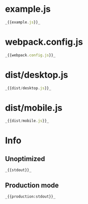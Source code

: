 # example.js

```javascript
_{{example.js}}_
```

# webpack.config.js

```javascript
_{{webpack.config.js}}_
```

# dist/desktop.js

```javascript
_{{dist/desktop.js}}_
```

# dist/mobile.js

```javascript
_{{dist/mobile.js}}_
```

# Info

## Unoptimized

```
_{{stdout}}_
```

## Production mode

```
_{{production:stdout}}_
```
